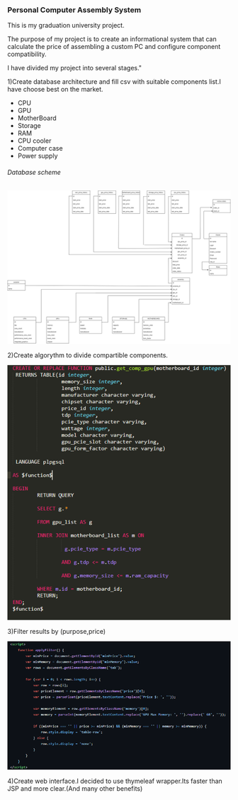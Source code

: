 ### Personal Computer Assembly System
This is my graduation university project.

The purpose of my project is to create an informational system that can calculate the price of assembling a custom PC and configure component compatibility.

I have divided my project into several stages."
<br>

1)Create database architecture and fill csv with suitable components list.I have choose best on the market.
 - CPU
 - GPU
 - MotherBoard
 - Storage
 - RAM
 - CPU cooler
 - Computer case
 - Power supply

###### Database scheme 
<img src="https://github.com/Javac-g/Computer_Build_System/blob/master/pc_system_diagramm.png">
<br>

2)Create algorythm to divide compartible components.<br>

<img src = "gpu.png"></img>

3)Filter results by (purpose,price)<br>

<img src = "filter.png"></img>

4)Create web interface.I decided to use thymeleaf wrapper.Its faster than JSP and more clear.(And many other benefits)<br>



